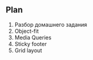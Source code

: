## Plan

1. Разбор домашнего задания
2. Object-fit
3. Media Queries
4. Sticky footer
5. Grid layout














